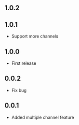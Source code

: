 ## 1.0.2
## 1.0.1

* Support more channels

## 1.0.0

* First release

## 0.0.2

* Fix bug

## 0.0.1

* Added multiple channel feature
